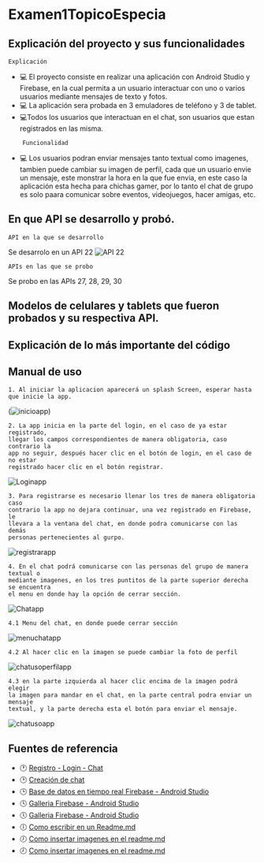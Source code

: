 # Examen1TopicoEspecia
## Explicación del proyecto y sus funcionalidades
    Explicación
- :computer: El proyecto consiste en realizar una aplicación con Android Studio y Firebase, en la cual permita a un usuario interactuar  con uno o varios usuarios mediante mensajes de texto y fotos.
- :computer: La aplicación sera probada en 3 emuladores de teléfono y 3 de tablet.
- :computer:Todos los usuarios que interactuan en el chat, son usuarios que estan registrados en las misma.
~~~
    Funcionalidad
~~~    
- :computer: Los usuarios podran enviar mensajes tanto textual como imagenes, tambien puede cambiar su imagen de perfil, cada que un usuario envie un mensaje, este monstrar la hora en la que fue envia, en este caso la aplicación esta hecha para chichas gamer, por lo tanto el chat de grupo es solo paara comunicar sobre eventos, videojuegos, hacer amigas, etc.
## En que API se desarrollo y probó.
    API en la que se desarrollo
Se desarrolo en un API 22
![API 22](https://user-images.githubusercontent.com/38759833/88226720-1f132180-cc32-11ea-9f5c-8a1c432f7db2.png)
~~~
APIs en las que se probo
~~~
Se probo en las APIs 27, 28, 29, 30
##  Modelos de celulares y tablets que fueron probados y su respectiva API.
##  Explicación de lo más importante del código 
##  Manual de uso
~~~
1. Al iniciar la aplicacion aparecerá un splash Screen, esperar hasta que inicie la app.
~~~
(![inicioapp](https://user-images.githubusercontent.com/38759833/88229096-ccd3ff80-cc35-11ea-8701-9da357128787.PNG))
~~~
2. La app inicia en la parte del login, en el caso de ya estar registrado, 
llegar los campos correspondientes de manera obligatoria, caso contrario la 
app no seguir, después hacer clic en el botón de login, en el caso de no estar
registrado hacer clic en el botón registrar.
~~~
![Loginapp](https://user-images.githubusercontent.com/38759833/88229404-4c61ce80-cc36-11ea-818a-9ecc34d9e644.PNG)
~~~
3. Para registrarse es necesario llenar los tres de manera obligatoria caso 
contrario la app no dejara continuar, una vez registrado en Firebase, le 
llevara a la ventana del chat, en donde podra comunicarse con las demás 
personas pertenecientes al gurpo.
~~~
![registrarapp](https://user-images.githubusercontent.com/38759833/88229753-e7f33f00-cc36-11ea-9c30-11febf2d58cb.PNG)
~~~
4. En el chat podrá comunicarse con las personas del grupo de manera textual o 
mediante imagenes, en los tres puntitos de la parte superior derecha se encuentra 
el menu en donde hay la opción de cerrar sección.
~~~
![Chatapp](https://user-images.githubusercontent.com/38759833/88230362-e413ec80-cc37-11ea-9be5-69cfc83dfd6f.PNG)
~~~
4.1 Menu del chat, en donde puede cerrar sección
~~~
![menuchatapp](https://user-images.githubusercontent.com/38759833/88230701-816f2080-cc38-11ea-8428-b5681c165780.PNG)
~~~
4.2 Al hacer clic en la imagen se puede cambiar la foto de perfil
~~~
![chatusoperfilapp](https://user-images.githubusercontent.com/38759833/88230813-b2e7ec00-cc38-11ea-904e-b2b970a9d247.PNG)
~~~
4.3 en la parte izquierda al hacer clic encima de la imagen podrá elegir 
la imagen para mandar en el chat, en la parte central podra enviar un mensaje 
textual, y la parte derecha esta el botón para enviar el mensaje.
~~~
![chatusoapp](https://user-images.githubusercontent.com/38759833/88230927-e62a7b00-cc38-11ea-86d3-65901c8dd536.PNG)
##  Fuentes de referencia 
- :clock1: [Registro - Login - Chat](https://www.youtube.com/watch?v=VVGuTDjsgcw&list=LL&index=12)
- :clock2: [Creación de chat](https://www.youtube.com/watch?v=DFnxY_PEnYY&list=LL&index=14)
- :clock3: [Base de datos en tiempo real Firebase - Android Studio](https://www.youtube.com/watch?v=7-LrsDclHeY&list=LL&index=5)
- :clock4: [Galleria Firebase - Android Studio](https://www.youtube.com/watch?v=pNleQQhVfd0&list=LL&index=4)
- :clock5: [Galleria Firebase - Android Studio](https://www.youtube.com/watch?v=RieQ6n8Y9LI&list=LL&index=4&t=1646s)
- :clock6: [Como escribir en un Readme.md ](https://www.youtube.com/watch?v=y6XdzBNC0_0)
- :clock7: [Como insertar imagenes en el readme.md](https://www.youtube.com/watch?v=nvPOUdz5PL4)
- :clock8: [Como insertar imagenes en el readme.md](https://www.youtube.com/watch?v=SQG36GkUHzE&t=845s)
